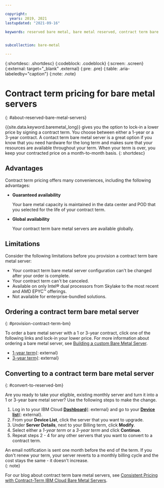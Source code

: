 ```yaml
---

copyright:
  years: 2019, 2021
lastupdated: "2021-09-16"

keywords: reserved bare metal, bare metal reserved, contract term bare metal, contract term bare metal server, contract term server, contract term, 1 year server, 3 year server, 1 year bare metal, 3 year bare metal, 1 year bare metal server, 3 year bare metal server  
 

subcollection: bare-metal

---
```


{:shortdesc: .shortdesc}
{:codeblock: .codeblock}
{:screen: .screen}
{:external: target="_blank" .external}
{:pre: .pre}
{:table: .aria-labeledby="caption"}
{:note: .note}

# Contract term pricing for bare metal servers
{: #about-reserved-bare-metal-servers}

{{site.data.keyword.baremetal_long}} gives you the option to lock-in a lower price by signing a contract term. You choose between either a 1-year or a 3-year contract. A contact term bare metal server is a great option if you know that you need hardware for the long term and makes sure that your resources are available throughout your term. When your term is over, you keep your contracted price on a month-to-month basis. 
{: shortdesc}

## Advantages

Contract term pricing offers many conveniences, including the following advantages:

* **Guaranteed availability**

  Your bare metal capacity is maintained in the data center and POD that you selected for the life of your contract term.

* **Global availability**

   Your contract term bare metal servers are available globally. 

## Limitations

Consider the following limitations before you provision a contract term bare metal server:

* Your contract term bare metal server configuration can't be changed after your order is complete. 
* Your contract term can't be canceled.
* Available on only Intel® dual processors from Skylake to the most recent and AMD EPYC™ offerings.
* Not available for enterprise-bundled solutions.

## Ordering a contract term bare metal server
{: #provision-contract-term-bm}
 
To order a bare metal server with a 1 or 3-year contract, click one of the following links and lock-in your lower price. For more information about ordering a bare metal server, see [Building a custom Bare Metal Server](/docs/bare-metal?topic=bare-metal-ordering-baremetal-server).

* [1-year term](https://cloud.ibm.com/gen1/infrastructure/provision/bm?type=oneYearTerm){: external} 
* [3-year term](https://cloud.ibm.com/gen1/infrastructure/provision/bm?type=threeYearTerm){: external} 

## Converting to a contract term bare metal server
{: #convert-to-reserved-bm}

Are you ready to take your eligible, existing monthly server and turn it into a 1 or 3-year bare metal server? Use the following steps to make the change.

1. Log in to your IBM Cloud [**Dashboard**](https://cloud.ibm.com/){: external} and go to your [**Device list**](https://cloud.ibm.com/gen1/infrastructure/devices){: external}.
2. From your **Device List**, click the server that you want to upgrade.
3. Under **Server Details**, next to your Billing term, click **Modify**.
4. Select either a _1-year term_ or a _3-year term_ and click **Continue**.
5. Repeat steps 2 - 4 for any other servers that you want to convert to a contract term. 

An email notification is sent one month before the end of the term. If you don't renew your term, your server reverts to a monthly billing cycle and the cost stays the same - it doesn't increase.  
{: note}

For our blog about contract term bare metal servers, see [Consistent Pricing with Contract-Term IBM Cloud Bare Metal Servers](https://www.ibm.com/cloud/blog/announcements/consistent-pricing-with-contract-term-ibm-cloud-bare-metal-servers).
